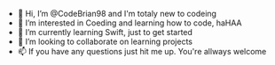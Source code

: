 - 👋 Hi, I’m @CodeBrian98 and I'm totaly new to codeing 
- 👀 I’m interested in Coeding and learning how to code, haHAA
- 🌱 I’m currently learning Swift, just to get started
- 💞️ I’m looking to collaborate on learning projects
- 📫 If you have any questions just hit me up. You're allways welcome

<!---
CodeBrian98/CodeBrian98 is a ✨ special ✨ repository because its `README.md` (this file) appears on your GitHub profile.
You can click the Preview link to take a look at your changes.
--->
